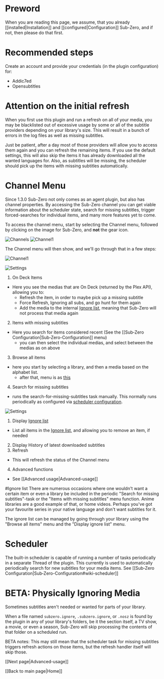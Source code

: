 # Preword
When you are reading this page, we assume, that you already [[installed|Installation]] and [[configured|Configuration]] Sub-Zero, and if not, then please do that first.

# Recommended steps
Create an account and provide your credentials (in the plugin configuration) for:
* Addic7ed
* Opensubtitles

# Attention on the initial refresh
When you first use this plugin and run a refresh on all of your media, you may be blacklisted out of excessive usage by some or all of the subtitle providers depending on your library's size. This will result in a bunch of errors in the log files as well as missing subtitles.

Just be patient, after a day most of those providers will allow you to access them again and you can refresh the remaining items. If you use the default settings, this will also skip the items it has already downloaded all the wanted languages for. Also, as subtitles will be missing, the scheduler should pick up the items with missing subtitles automatically.

# Channel Menu

Since 1.3.0 Sub-Zero not only comes as an agent plugin, but also has channel properties. By accessing the Sub-Zero channel you can get viable information about the scheduler state, search for missing subtitles, trigger forced-searches for individual items, and many more features yet to come.

To access the channel menu, start by selecting the Channel menu, followed by clicking on the image for Sub-Zero, and **not** the gear icon.

![Channels](https://github.com/pannal/Sub-Zero.bundle/blob/master/Wiki/Images/Select_Channels.png) ![Channel1](https://github.com/pannal/Sub-Zero.bundle/blob/master/Wiki/Images/Channel_1.png)

The Channel menu will then show, and we'll go through that in a few steps:

![Channel1](https://github.com/pannal/Sub-Zero.bundle/blob/master/Wiki/Images/Channel_1_1.png)

![Settings](https://github.com/pannal/Sub-Zero.bundle/blob/master/Wiki/Images/Channel_2.png)

1. On Deck Items
 * Here you see the medias that are On Deck (returned by the Plex API), allowing you to:
    - Refresh the item, in order to maybe pick up a missing subtitle
    - Force Refresh, Ignoring all subs, and go hunt for them again
    - Add the media to the internal [Ignore list](#ignore), meaning that Sub-Zero will not process that media again
2. Items with missing subtitles
 * Here you search for items considered recent (See the [[Sub‐Zero Configuration|Sub‐Zero-Configuration]] menu)
   - you can then select the individual medias, and select between the medias as on above
3. Browse all items
 * here you start by selecting a library, and then a media based on the alphabet list.
   - after that, menu is as [this](https://github.com/pannal/Sub-Zero.bundle/wiki/Media)
4. Search for missing subtitles
 * runs the search-for-missing-subtitles task manually. This normally runs periodically as configured via [scheduler configuration](https://github.com/pannal/Sub-Zero.bundle/wiki/Sub%E2%80%90Zero-Configuration#scheduler-configuration). 

![Settings](https://github.com/pannal/Sub-Zero.bundle/blob/master/Wiki/Images/Channel_3.png)

1. Display [Ignore list](#ignore)
  * List all items in the [Ignore list](#ignore), and allowing you to remove an item, if needed
2. Display History of latest downloaded subtitles
3. Refresh
  * This will refresh the status of the Channel menu
4. Advanced functions
  * See [[Advanced usage|Advanced-usage]]

<a name="ignore"></a>

#Ignore list
There are numerous occasions where one wouldn't want a certain item or even a library be included in the periodic "Search for missing subtitles"-task or the "Items with missing subtitles" menu function. Anime libraries are a good example of that, or home videos. Perhaps you've got your favourite series in your native language and don't want subtitles for it.

The ignore list can be managed by going through your library using the "Browse all items" menu and the "Display ignore list" menu.

# Scheduler

The built-in scheduler is capable of running a number of tasks periodically in a separate Thread of the plugin. This currently is used to automatically periodically search for new subtitles for your media items. See [[Sub‐Zero Configuration|Sub‐Zero-Configuration#wiki-scheduler]]

# BETA: Physically Ignoring Media

Sometimes subtitles aren't needed or wanted for parts of your library.

When a file named `subzero.ignore`, `.subzero.ignore`, or `.nosz` is found by the plugin in any of your library's folders, be it the section itself, a TV show, a movie, or even a season, Sub-Zero will skip processing the contents of that folder on a scheduled run.

BETA notes: This may still mean that the scheduler task for missing subtitles triggers refresh actions on those items, but the refresh handler itself will skip those.

[[Next page|Advanced-usage]]

[[Back to main page|Home]]